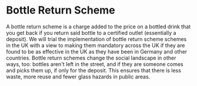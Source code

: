 Bottle Return Scheme
====================

A bottle return scheme is a charge added to the price on a bottled drink 
that you get back if you return said bottle to a certified outlet 
(essentially a deposit). We will trial the implementation of bottle 
return scheme schemes in the UK with a view to making them mandatory 
across the UK if they are found to be as effective in the UK as they 
have been in Germany and other countries. Bottle return schemes change 
the social landscape in other ways, too: bottles aren't left in the 
street, and if they are someone comes and picks them up, if only for the 
deposit. This ensures that there is less waste, more reuse and fewer 
glass hazards in public areas.